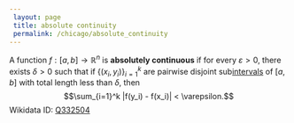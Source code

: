 ```yaml
---
 layout: page
 title: absolute continuity
 permalink: /chicago/absolute_continuity
---
```

A function $f:[a,b]\to \mathbb R^n$ is **absolutely continuous** if for every $\varepsilon > 0$, there exists $\delta > 0$ such that if $\{(x_i,y_i)\}_{i=1}^k$ are pairwise disjoint sub[intervals](https://mathgloss.github.io/MathGloss/chicago/interval) of $[a,b]$ with total length less than $\delta$, then $$\sum_{i=1}^k |f(y_i) - f(x_i)| < \varepsilon.$$
Wikidata ID: [Q332504](https://www.wikidata.org/wiki/Q332504)